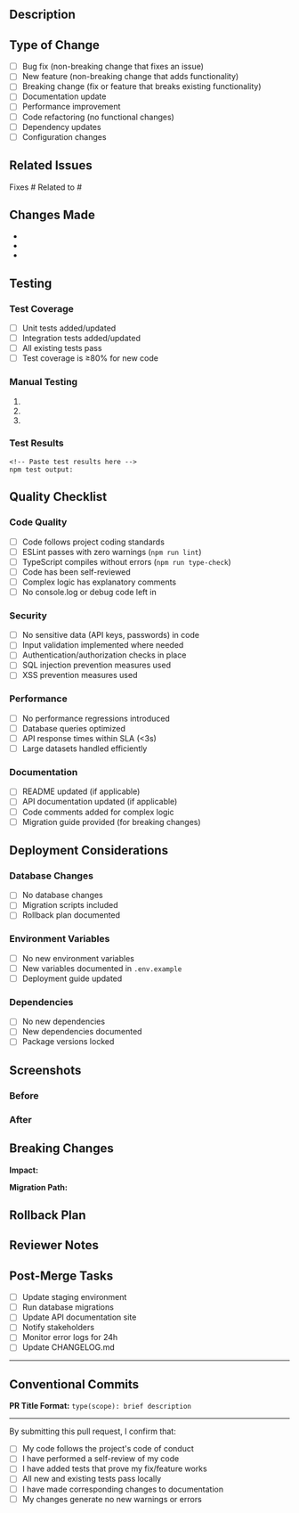 ## Description

<!-- Provide a brief description of the changes in this PR -->

## Type of Change

<!-- Mark the relevant option with an "x" -->

- [ ] Bug fix (non-breaking change that fixes an issue)
- [ ] New feature (non-breaking change that adds functionality)
- [ ] Breaking change (fix or feature that breaks existing functionality)
- [ ] Documentation update
- [ ] Performance improvement
- [ ] Code refactoring (no functional changes)
- [ ] Dependency updates
- [ ] Configuration changes

## Related Issues

<!-- Link to related issues using GitHub keywords -->
<!-- Example: Fixes #123, Closes #456, Related to #789 -->

Fixes #
Related to #

## Changes Made

<!-- Provide a detailed list of changes -->

-
-
-

## Testing

<!-- Describe the testing you've performed -->

### Test Coverage

- [ ] Unit tests added/updated
- [ ] Integration tests added/updated
- [ ] All existing tests pass
- [ ] Test coverage is ≥80% for new code

### Manual Testing

<!-- Describe manual testing steps performed -->

1.
2.
3.

### Test Results

```
<!-- Paste test results here -->
npm test output:
```

## Quality Checklist

<!-- Ensure all items are checked before submitting -->

### Code Quality

- [ ] Code follows project coding standards
- [ ] ESLint passes with zero warnings (`npm run lint`)
- [ ] TypeScript compiles without errors (`npm run type-check`)
- [ ] Code has been self-reviewed
- [ ] Complex logic has explanatory comments
- [ ] No console.log or debug code left in

### Security

- [ ] No sensitive data (API keys, passwords) in code
- [ ] Input validation implemented where needed
- [ ] Authentication/authorization checks in place
- [ ] SQL injection prevention measures used
- [ ] XSS prevention measures used

### Performance

- [ ] No performance regressions introduced
- [ ] Database queries optimized
- [ ] API response times within SLA (<3s)
- [ ] Large datasets handled efficiently

### Documentation

- [ ] README updated (if applicable)
- [ ] API documentation updated (if applicable)
- [ ] Code comments added for complex logic
- [ ] Migration guide provided (for breaking changes)

## Deployment Considerations

<!-- Any special deployment requirements or database migrations? -->

### Database Changes

- [ ] No database changes
- [ ] Migration scripts included
- [ ] Rollback plan documented

### Environment Variables

- [ ] No new environment variables
- [ ] New variables documented in `.env.example`
- [ ] Deployment guide updated

### Dependencies

- [ ] No new dependencies
- [ ] New dependencies documented
- [ ] Package versions locked

## Screenshots

<!-- If applicable, add screenshots or GIFs demonstrating the changes -->

### Before


### After


## Breaking Changes

<!-- If this is a breaking change, describe the impact and migration path -->

**Impact:**


**Migration Path:**


## Rollback Plan

<!-- How can this change be rolled back if issues arise in production? -->


## Reviewer Notes

<!-- Any specific areas you'd like reviewers to focus on? -->


## Post-Merge Tasks

<!-- Any tasks that need to be done after merging? -->

- [ ] Update staging environment
- [ ] Run database migrations
- [ ] Update API documentation site
- [ ] Notify stakeholders
- [ ] Monitor error logs for 24h
- [ ] Update CHANGELOG.md

---

## Conventional Commits

<!-- This PR should follow conventional commit format in the title -->
<!-- Examples: -->
<!-- feat(dashboard): add real-time alert notifications -->
<!-- fix(api): resolve timeout issues in patterns endpoint -->
<!-- docs(readme): update installation instructions -->

**PR Title Format:** `type(scope): brief description`

---

By submitting this pull request, I confirm that:

- [ ] My code follows the project's code of conduct
- [ ] I have performed a self-review of my code
- [ ] I have added tests that prove my fix/feature works
- [ ] All new and existing tests pass locally
- [ ] I have made corresponding changes to documentation
- [ ] My changes generate no new warnings or errors
